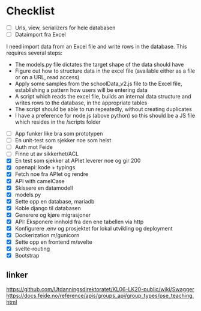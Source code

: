 # Checklist

- [ ] Urls, view, serializers for hele databasen
- [ ] Dataimport fra Excel

I need import data from an Excel file and write rows in the database. This requires several steps:

- The models.py file dictates the target shape of the data should have
- Figure out how to structure data in the excel file (available either as a file or on a URL, read access)
- Apply some samples from the schoolData_v2.js file to the Excel file, establishing a pattern how users will be entering data
- A script which reads the excel file, builds an internal data structure and writes rows to the database, in the appropriate tables
- The script should be able to run repeatedly, without creating duplicates
- I have a preference for node.js (above python) so this should be a JS file which resides in the /scripts folder

- [ ] App funker like bra som prototypen
- [ ] En unit-test som sjekker noe som helst
- [ ] Auth mot Feide
- [ ] Finne ut av sikkerhet/ACL
- [x] En test som sjekker at APIet leverer noe og gir 200
- [x] openapi: kode + typings
- [x] Fetch noe fra APIet og rendre
- [x] API with camelCase
- [x] Skissere en datamodell
- [x] models.py
- [x] Sette opp en database, mariadb
- [x] Koble django til databasen
- [x] Generere og kjøre migrasjoner
- [x] API: Eksponere innhold fra den ene tabellen via http
- [x] Konfigurere .env og prosjektet for lokal utvikling og deployment
- [x] Dockerization m/gunicorn
- [x] Sette opp en frontend m/svelte
- [x] svelte-routing
- [x] Bootstrap

## linker

https://github.com/Utdanningsdirektoratet/KL06-LK20-public/wiki/Swagger
https://docs.feide.no/reference/apis/groups_api/group_types/pse_teaching.html
